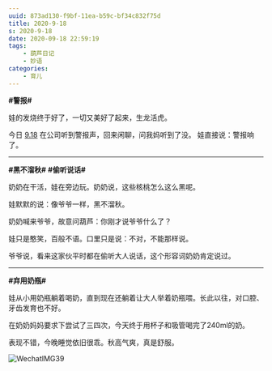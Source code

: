 ```yaml
---
uuid: 873ad130-f9bf-11ea-b59c-bf34c832f75d
title: 2020-9-18
s: 2020-9-18
date: 2020-09-18 22:59:19
tags:
	- 葫芦日记
	- 妙语
categories:
	- 育儿
---
```




**\#警报\#**

娃的发烧终于好了，一切又美好了起来，生龙活虎。

今日 [9.18](https://baike.baidu.com/item/%E4%B9%9D%C2%B7%E4%B8%80%E5%85%AB%E4%BA%8B%E5%8F%98/2573930?fromtitle=9.18&fromid=1557032&fr=aladdi) 在公司听到警报声，回来闲聊，问我妈听到了没。
娃直接说：警报响了。

---



**\#黑不溜秋\#**  **\#偷听说话\#**

奶奶在干活，娃在旁边玩。奶奶说，这些核桃怎么这么黑呢。

娃默默的说：像爷爷一样，黑不溜秋。

奶奶喊来爷爷，故意问葫芦：你刚才说爷爷什么了？

娃只是憨笑，百般不语。口里只是说：不对，不能那样说。

爷爷说，看来这家伙平时都在偷听大人说话，这个形容词奶奶肯定说过。

---



**\#弃用奶瓶\#**

娃从小用奶瓶躺着喝奶，直到现在还躺着让大人举着奶瓶喂。长此以往，对口腔、牙齿发育也不好。

在奶奶妈妈要求下尝试了三四次，今天终于用杯子和吸管喝完了240ml的奶。

表现不错，今晚睡觉依旧很乖。秋高气爽，真是舒服。



![WechatIMG39](http://blog-assets.liupei.xin/assets/2020-9-18/WechatIMG39.jpg-public)

